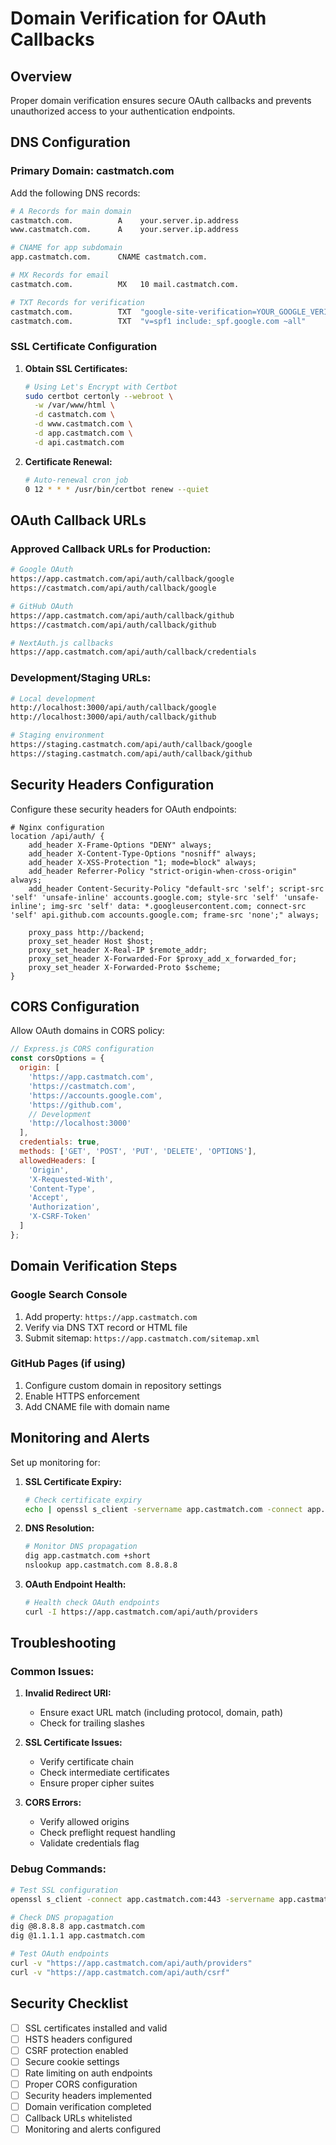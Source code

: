 # Domain Verification for OAuth Callbacks

## Overview
Proper domain verification ensures secure OAuth callbacks and prevents unauthorized access to your authentication endpoints.

## DNS Configuration

### Primary Domain: castmatch.com

Add the following DNS records:

```bash
# A Records for main domain
castmatch.com.          A    your.server.ip.address
www.castmatch.com.      A    your.server.ip.address

# CNAME for app subdomain
app.castmatch.com.      CNAME castmatch.com.

# MX Records for email
castmatch.com.          MX   10 mail.castmatch.com.

# TXT Records for verification
castmatch.com.          TXT  "google-site-verification=YOUR_GOOGLE_VERIFICATION"
castmatch.com.          TXT  "v=spf1 include:_spf.google.com ~all"
```

### SSL Certificate Configuration

1. **Obtain SSL Certificates:**
   ```bash
   # Using Let's Encrypt with Certbot
   sudo certbot certonly --webroot \
     -w /var/www/html \
     -d castmatch.com \
     -d www.castmatch.com \
     -d app.castmatch.com \
     -d api.castmatch.com
   ```

2. **Certificate Renewal:**
   ```bash
   # Auto-renewal cron job
   0 12 * * * /usr/bin/certbot renew --quiet
   ```

## OAuth Callback URLs

### Approved Callback URLs for Production:

```bash
# Google OAuth
https://app.castmatch.com/api/auth/callback/google
https://castmatch.com/api/auth/callback/google

# GitHub OAuth
https://app.castmatch.com/api/auth/callback/github
https://castmatch.com/api/auth/callback/github

# NextAuth.js callbacks
https://app.castmatch.com/api/auth/callback/credentials
```

### Development/Staging URLs:
```bash
# Local development
http://localhost:3000/api/auth/callback/google
http://localhost:3000/api/auth/callback/github

# Staging environment
https://staging.castmatch.com/api/auth/callback/google
https://staging.castmatch.com/api/auth/callback/github
```

## Security Headers Configuration

Configure these security headers for OAuth endpoints:

```nginx
# Nginx configuration
location /api/auth/ {
    add_header X-Frame-Options "DENY" always;
    add_header X-Content-Type-Options "nosniff" always;
    add_header X-XSS-Protection "1; mode=block" always;
    add_header Referrer-Policy "strict-origin-when-cross-origin" always;
    add_header Content-Security-Policy "default-src 'self'; script-src 'self' 'unsafe-inline' accounts.google.com; style-src 'self' 'unsafe-inline'; img-src 'self' data: *.googleusercontent.com; connect-src 'self' api.github.com accounts.google.com; frame-src 'none';" always;
    
    proxy_pass http://backend;
    proxy_set_header Host $host;
    proxy_set_header X-Real-IP $remote_addr;
    proxy_set_header X-Forwarded-For $proxy_add_x_forwarded_for;
    proxy_set_header X-Forwarded-Proto $scheme;
}
```

## CORS Configuration

Allow OAuth domains in CORS policy:

```javascript
// Express.js CORS configuration
const corsOptions = {
  origin: [
    'https://app.castmatch.com',
    'https://castmatch.com',
    'https://accounts.google.com',
    'https://github.com',
    // Development
    'http://localhost:3000'
  ],
  credentials: true,
  methods: ['GET', 'POST', 'PUT', 'DELETE', 'OPTIONS'],
  allowedHeaders: [
    'Origin',
    'X-Requested-With',
    'Content-Type',
    'Accept',
    'Authorization',
    'X-CSRF-Token'
  ]
};
```

## Domain Verification Steps

### Google Search Console
1. Add property: `https://app.castmatch.com`
2. Verify via DNS TXT record or HTML file
3. Submit sitemap: `https://app.castmatch.com/sitemap.xml`

### GitHub Pages (if using)
1. Configure custom domain in repository settings
2. Enable HTTPS enforcement
3. Add CNAME file with domain name

## Monitoring and Alerts

Set up monitoring for:

1. **SSL Certificate Expiry:**
   ```bash
   # Check certificate expiry
   echo | openssl s_client -servername app.castmatch.com -connect app.castmatch.com:443 2>/dev/null | openssl x509 -noout -dates
   ```

2. **DNS Resolution:**
   ```bash
   # Monitor DNS propagation
   dig app.castmatch.com +short
   nslookup app.castmatch.com 8.8.8.8
   ```

3. **OAuth Endpoint Health:**
   ```bash
   # Health check OAuth endpoints
   curl -I https://app.castmatch.com/api/auth/providers
   ```

## Troubleshooting

### Common Issues:

1. **Invalid Redirect URI:**
   - Ensure exact URL match (including protocol, domain, path)
   - Check for trailing slashes

2. **SSL Certificate Issues:**
   - Verify certificate chain
   - Check intermediate certificates
   - Ensure proper cipher suites

3. **CORS Errors:**
   - Verify allowed origins
   - Check preflight request handling
   - Validate credentials flag

### Debug Commands:

```bash
# Test SSL configuration
openssl s_client -connect app.castmatch.com:443 -servername app.castmatch.com

# Check DNS propagation
dig @8.8.8.8 app.castmatch.com
dig @1.1.1.1 app.castmatch.com

# Test OAuth endpoints
curl -v "https://app.castmatch.com/api/auth/providers"
curl -v "https://app.castmatch.com/api/auth/csrf"
```

## Security Checklist

- [ ] SSL certificates installed and valid
- [ ] HSTS headers configured
- [ ] CSRF protection enabled
- [ ] Secure cookie settings
- [ ] Rate limiting on auth endpoints
- [ ] Proper CORS configuration
- [ ] Security headers implemented
- [ ] Domain verification completed
- [ ] Callback URLs whitelisted
- [ ] Monitoring and alerts configured